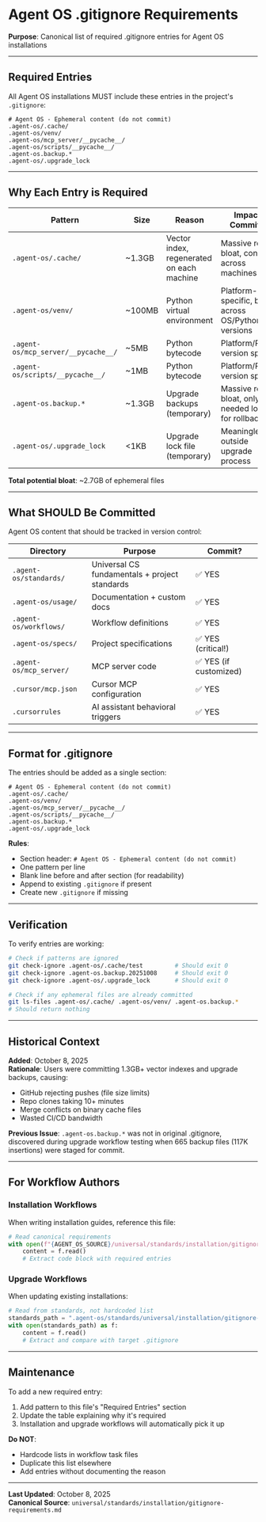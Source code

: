 # Agent OS .gitignore Requirements

**Purpose**: Canonical list of required .gitignore entries for Agent OS installations

---

## Required Entries

All Agent OS installations MUST include these entries in the project's `.gitignore`:

```gitignore
# Agent OS - Ephemeral content (do not commit)
.agent-os/.cache/
.agent-os/venv/
.agent-os/mcp_server/__pycache__/
.agent-os/scripts/__pycache__/
.agent-os.backup.*
.agent-os/.upgrade_lock
```

---

## Why Each Entry is Required

| Pattern | Size | Reason | Impact if Committed |
|---------|------|--------|---------------------|
| `.agent-os/.cache/` | ~1.3GB | Vector index, regenerated on each machine | Massive repo bloat, conflicts across machines |
| `.agent-os/venv/` | ~100MB | Python virtual environment | Platform-specific, breaks across OS/Python versions |
| `.agent-os/mcp_server/__pycache__/` | ~5MB | Python bytecode | Platform/Python version specific |
| `.agent-os/scripts/__pycache__/` | ~1MB | Python bytecode | Platform/Python version specific |
| `.agent-os.backup.*` | ~1.3GB | Upgrade backups (temporary) | Massive repo bloat, only needed locally for rollback |
| `.agent-os/.upgrade_lock` | <1KB | Upgrade lock file (temporary) | Meaningless outside upgrade process |

**Total potential bloat**: ~2.7GB of ephemeral files

---

## What SHOULD Be Committed

Agent OS content that should be tracked in version control:

| Directory | Purpose | Commit? |
|-----------|---------|---------|
| `.agent-os/standards/` | Universal CS fundamentals + project standards | ✅ YES |
| `.agent-os/usage/` | Documentation + custom docs | ✅ YES |
| `.agent-os/workflows/` | Workflow definitions | ✅ YES |
| `.agent-os/specs/` | Project specifications | ✅ YES (critical!) |
| `.agent-os/mcp_server/` | MCP server code | ✅ YES (if customized) |
| `.cursor/mcp.json` | Cursor MCP configuration | ✅ YES |
| `.cursorrules` | AI assistant behavioral triggers | ✅ YES |

---

## Format for .gitignore

The entries should be added as a single section:

```gitignore
# Agent OS - Ephemeral content (do not commit)
.agent-os/.cache/
.agent-os/venv/
.agent-os/mcp_server/__pycache__/
.agent-os/scripts/__pycache__/
.agent-os.backup.*
.agent-os/.upgrade_lock
```

**Rules**:
- Section header: `# Agent OS - Ephemeral content (do not commit)`
- One pattern per line
- Blank line before and after section (for readability)
- Append to existing `.gitignore` if present
- Create new `.gitignore` if missing

---

## Verification

To verify entries are working:

```bash
# Check if patterns are ignored
git check-ignore .agent-os/.cache/test         # Should exit 0
git check-ignore .agent-os.backup.20251008     # Should exit 0
git check-ignore .agent-os/.upgrade_lock       # Should exit 0

# Check if any ephemeral files are already committed
git ls-files .agent-os/.cache/ .agent-os/venv/ .agent-os.backup.*
# Should return nothing
```

---

## Historical Context

**Added**: October 8, 2025  
**Rationale**: Users were committing 1.3GB+ vector indexes and upgrade backups, causing:
- GitHub rejecting pushes (file size limits)
- Repo clones taking 10+ minutes
- Merge conflicts on binary cache files
- Wasted CI/CD bandwidth

**Previous Issue**: `.agent-os.backup.*` was not in original .gitignore, discovered during upgrade workflow testing when 665 backup files (117K insertions) were staged for commit.

---

## For Workflow Authors

### Installation Workflows

When writing installation guides, reference this file:

```python
# Read canonical requirements
with open(f"{AGENT_OS_SOURCE}/universal/standards/installation/gitignore-requirements.md") as f:
    content = f.read()
    # Extract code block with required entries
```

### Upgrade Workflows

When updating existing installations:

```python
# Read from standards, not hardcoded list
standards_path = ".agent-os/standards/universal/installation/gitignore-requirements.md"
with open(standards_path) as f:
    content = f.read()
    # Extract and compare with target .gitignore
```

---

## Maintenance

To add a new required entry:

1. Add pattern to this file's "Required Entries" section
2. Update the table explaining why it's required
3. Installation and upgrade workflows will automatically pick it up

**Do NOT**:
- Hardcode lists in workflow task files
- Duplicate this list elsewhere
- Add entries without documenting the reason

---

**Last Updated**: October 8, 2025  
**Canonical Source**: `universal/standards/installation/gitignore-requirements.md`

